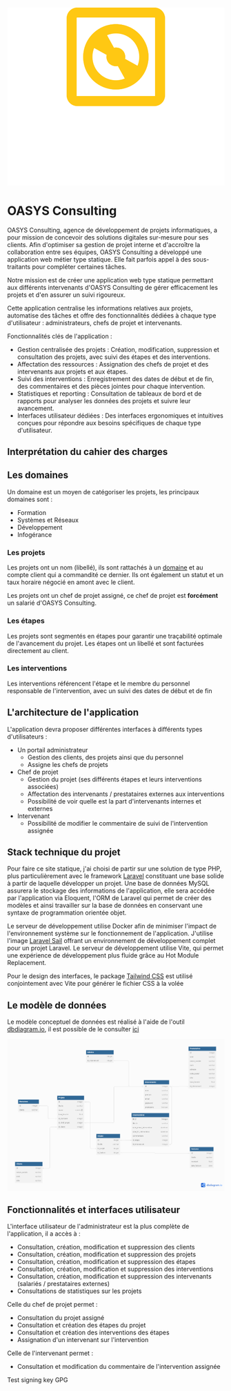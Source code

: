 ![logo Oasys](/public/assets/images/logo/png/logo-no-background.png)

# OASYS Consulting

OASYS Consulting, agence de développement de projets informatiques, a pour mission de concevoir des solutions digitales sur-mesure pour ses clients. Afin d'optimiser sa gestion de projet interne et d'accroître la collaboration entre ses équipes, OASYS Consulting a développé une application web métier type statique. Elle fait parfois appel à des sous-traitants pour compléter certaines tâches.

Notre mission est de créer une application web type statique permettant aux différents intervenants d'OASYS Consulting de gérer efficacement les projets et d'en assurer un suivi rigoureux.

Cette application centralise les informations relatives aux projets, automatise des tâches et offre des fonctionnalités dédiées à chaque type d'utilisateur : administrateurs, chefs de projet et intervenants.

Fonctionnalités clés de l'application :

- Gestion centralisée des projets : Création, modification, suppression et consultation des projets, avec suivi des étapes et des interventions.
- Affectation des ressources : Assignation des chefs de projet et des intervenants aux projets et aux étapes.
- Suivi des interventions : Enregistrement des dates de début et de fin, des commentaires et des pièces jointes pour chaque intervention.
- Statistiques et reporting : Consultation de tableaux de bord et de rapports pour analyser les données des projets et suivre leur avancement.
- Interfaces utilisateur dédiées : Des interfaces ergonomiques et intuitives conçues pour répondre aux besoins spécifiques de chaque type d'utilisateur.

## Interprétation du cahier des charges

## Les domaines

Un domaine est un moyen de catégoriser les projets, les principaux domaines sont :
 - Formation
 - Systèmes et Réseaux
 - Développement
 - Infogérance

### Les projets

Les projets ont un nom (libellé), ils sont rattachés à un [domaine](#les-domaines) et au compte client qui a commandité ce dernier. Ils ont également un statut et un taux horaire négocié en amont avec le client.

Les projets ont un chef de projet assigné, ce chef de projet est **forcément** un salarié d'OASYS Consulting.

### Les étapes

Les projets sont segmentés en étapes pour garantir une traçabilité optimale de l'avancement du projet. Les étapes ont un libellé et sont facturées directement au client.

### Les interventions

Les interventions référencent l'étape et le membre du personnel responsable de l'intervention, avec un suivi des dates de début et de fin

## L'architecture de l'application

L'application devra proposer différentes interfaces à différents types d'utilisateurs :

 - Un portail administrateur
    - Gestion des clients, des projets ainsi que du personnel
    - Assigne les chefs de projets
 - Chef de projet
    - Gestion du projet (ses différents étapes et leurs interventions associées)
    - Affectation des intervenants / prestataires externes aux interventions
    - Possibilité de voir quelle est la part d'intervenants internes et externes
 - Intervenant
    - Possibilité de modifier le commentaire de suivi de l'intervention assignée

## Stack technique du projet

Pour faire ce site statique, j'ai choisi de partir sur une solution de type PHP, plus particulièrement avec le framework [Laravel](https://laravel.com/) constituant une base solide à partir de laquelle développer
un projet. Une base de données MySQL assurera le stockage des informations de l'application, elle sera accédée par l'application via Eloquent, l'ORM de Laravel qui permet de créer des modèles
et ainsi travailler sur la base de données en conservant une syntaxe de programmation orientée objet.

Le serveur de développement utilise Docker afin de minimiser l'impact de l'environnement système sur le fonctionnement de l'application. J'utilise l'image [Laravel Sail](https://laravel.com/docs/10.x/sail#installation)
offrant un environnement de développement complet pour un projet Laravel. Le serveur de développement utilise Vite, qui permet une expérience de développement plus fluide grâce au Hot Module Replacement.

Pour le design des interfaces, le package [Tailwind CSS](https://tailwindcss.com/) est utilisé conjointement avec Vite pour générer le fichier CSS à la volée

## Le modèle de données

Le modèle conceptuel de données est réalisé à l'aide de l'outil [dbdiagram.io](https://dbdiagram.io/home), il est possible de le consulter [ici](https://dbdiagram.io/d/OASYS-Consulting-666859406bc9d447b16984a1)

![MCD](/resources/docs/oasys_mcd.png)



## Fonctionnalités et interfaces utilisateur

L'interface utilisateur de l'administrateur est la plus complète de l'application, il a accès à :
- Consultation, création, modification et suppression des clients
- Consultation, création, modification et suppression des projets
- Consultation, création, modification et suppression des étapes
- Consultation, création, modification et suppression des interventions
- Consultation, création, modification et suppression des intervenants (salariés / prestataires externes)
- Consultations de statistiques sur les projets

Celle du chef de projet permet :
 - Consultation du projet assigné
 - Consultation et création des étapes du projet
 - Consultation et création des interventions des étapes
 - Assignation d'un intervenant sur l'intervention

Celle de l'intervenant permet :
 - Consultation et modification du commentaire de l'intervention assignée

Test signing key GPG
